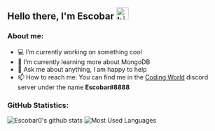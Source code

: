 ## Hello there, I'm Escobar <img src="https://user-images.githubusercontent.com/1303154/88677602-1635ba80-d120-11ea-84d8-d263ba5fc3c0.gif" width="28px" alt="hi">

### **About me:**

- 💻 I’m currently working on something cool
- 🌱 I’m currently learning more about MongoDB
- 💬 Ask me about anything, I am happy to help
- 📫 How to reach me: You can find me in the [Coding World](https://discord.gg/guuFu2R) discord server under the name **Escobar#8888**

### **GitHub Statistics:**

![Escobar0's github stats](https://github-readme-stats.vercel.app/api?username=Escobar0&include_all_commits=true&count_private=true&show_icons=true&hide_border=true&bg_color=0d1117&title_color=58a6ff&text_color=8b949e&icon_color=8b949e) ![Most Used Languages](https://github-readme-stats.vercel.app/api/top-langs/?username=Escobar0&layout=compact&hide_border=true&bg_color=0d1117&title_color=58a6ff&text_color=8b949e&icon_color=8b949e)

